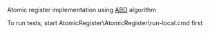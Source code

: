 Atomic register implementation using [ABD](https://groups.csail.mit.edu/tds/papers/Attiya/TM-423.pdf) algorithm

To run tests, start AtomicRegister\AtomicRegister\run-local.cmd first
